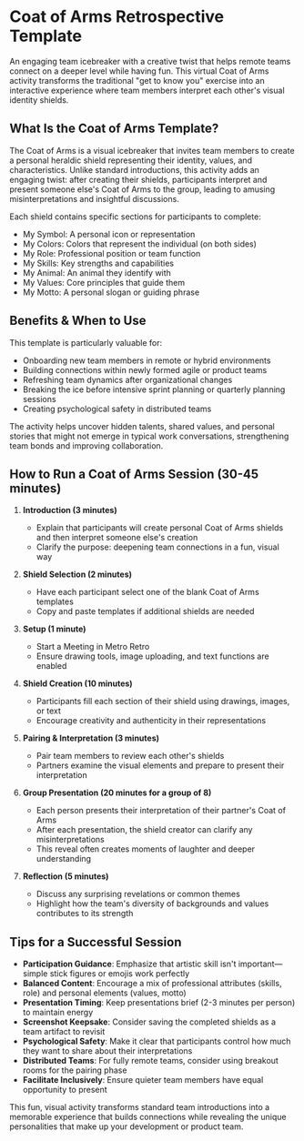 # Coat of Arms Retrospective Template

An engaging team icebreaker with a creative twist that helps remote teams connect on a deeper level while having fun. This virtual Coat of Arms activity transforms the traditional "get to know you" exercise into an interactive experience where team members interpret each other's visual identity shields.

## What Is the Coat of Arms Template?

The Coat of Arms is a visual icebreaker that invites team members to create a personal heraldic shield representing their identity, values, and characteristics. Unlike standard introductions, this activity adds an engaging twist: after creating their shields, participants interpret and present someone else's Coat of Arms to the group, leading to amusing misinterpretations and insightful discussions.

Each shield contains specific sections for participants to complete:
- My Symbol: A personal icon or representation
- My Colors: Colors that represent the individual (on both sides)
- My Role: Professional position or team function
- My Skills: Key strengths and capabilities
- My Animal: An animal they identify with
- My Values: Core principles that guide them
- My Motto: A personal slogan or guiding phrase

## Benefits & When to Use

This template is particularly valuable for:
- Onboarding new team members in remote or hybrid environments
- Building connections within newly formed agile or product teams
- Refreshing team dynamics after organizational changes
- Breaking the ice before intensive sprint planning or quarterly planning sessions
- Creating psychological safety in distributed teams

The activity helps uncover hidden talents, shared values, and personal stories that might not emerge in typical work conversations, strengthening team bonds and improving collaboration.

## How to Run a Coat of Arms Session (30-45 minutes)

1. **Introduction (3 minutes)**
   - Explain that participants will create personal Coat of Arms shields and then interpret someone else's creation
   - Clarify the purpose: deepening team connections in a fun, visual way

2. **Shield Selection (2 minutes)**
   - Have each participant select one of the blank Coat of Arms templates
   - Copy and paste templates if additional shields are needed

3. **Setup (1 minute)**
   - Start a Meeting in Metro Retro
   - Ensure drawing tools, image uploading, and text functions are enabled

4. **Shield Creation (10 minutes)**
   - Participants fill each section of their shield using drawings, images, or text
   - Encourage creativity and authenticity in their representations

5. **Pairing & Interpretation (3 minutes)**
   - Pair team members to review each other's shields
   - Partners examine the visual elements and prepare to present their interpretation

6. **Group Presentation (20 minutes for a group of 8)**
   - Each person presents their interpretation of their partner's Coat of Arms
   - After each presentation, the shield creator can clarify any misinterpretations
   - This reveal often creates moments of laughter and deeper understanding

7. **Reflection (5 minutes)**
   - Discuss any surprising revelations or common themes
   - Highlight how the team's diversity of backgrounds and values contributes to its strength

## Tips for a Successful Session

- **Participation Guidance**: Emphasize that artistic skill isn't important—simple stick figures or emojis work perfectly
- **Balanced Content**: Encourage a mix of professional attributes (skills, role) and personal elements (values, motto)
- **Presentation Timing**: Keep presentations brief (2-3 minutes per person) to maintain energy
- **Screenshot Keepsake**: Consider saving the completed shields as a team artifact to revisit
- **Psychological Safety**: Make it clear that participants control how much they want to share about their interpretations
- **Distributed Teams**: For fully remote teams, consider using breakout rooms for the pairing phase
- **Facilitate Inclusively**: Ensure quieter team members have equal opportunity to present

This fun, visual activity transforms standard team introductions into a memorable experience that builds connections while revealing the unique personalities that make up your development or product team.